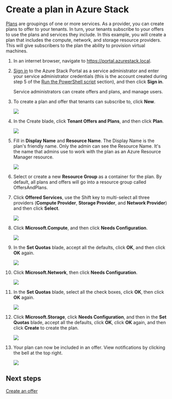 ﻿<properties
	pageTitle="Create a plan in Azure Stack | Microsoft Azure"
	description="As a service administrator, create a plan that lets subscribers provision virtual machines."
	services="azure-stack"
	documentationCenter=""
	authors="ErikjeMS"
	manager="byronr"
	editor=""/>

<tags
	ms.service="azure-stack"
	ms.workload="na"
	ms.tgt_pltfrm="na"
	ms.devlang="na"
	ms.topic="get-started-article"
	ms.date="03/02/2016"
	ms.author="erikje"/>

# Create a plan in Azure Stack

[Plans](azure-stack-key-features.md#services-plans-offers-and-subscriptions) are groupings of one or more services. As a provider, you can create plans to offer to your tenants. In turn, your tenants subscribe to your offers to use the plans and services they include. In this example, you will create a plan that includes the compute, network, and storage resource providers. This will give subscribers to the plan the ability to provision virtual machines.

1.  In an internet browser, navigate to https://portal.azurestack.local.

2.  [Sign in](azure-stack-connect-azure-stack.md#log-in-as-a-service-administrator) to the Azure Stack Portal as a service administrator and enter your service administrator credentials (this is the account created during step 5 of the [Run the PowerShell script](azure-stack-run-powershell-script.md) section), and then click **Sign in**.

    Service administrators can create offers and plans, and manage users.

3.  To create a plan and offer that tenants can subscribe to, click **New**.

    ![](media/azure-stack-create-plan/image1.png)

4.  In the Create blade, click **Tenant Offers and Plans**, and then click **Plan**.

	![](media/azure-stack-create-plan/image2.png)

5.  Fill in **Display Name** and **Resource Name**. The Display Name is the plan's friendly name. Only the admin can see the Resource Name. It's the name that admins  use to work with the plan as an Azure Resource Manager resource.

	![](media/azure-stack-create-plan/image3.png)

6.  Select or create a new **Resource Group** as a container for the plan. By default, all plans and offers will go into a resource group called OffersAndPlans.

7.  Click **Offered Services**, use the Shift key to multi-select all three providers (**Compute Provider**, **Storage Provider**, and **Network Provider**) and then click **Select**.

	![](media/azure-stack-create-plan/image4.png)

8.  Click **Microsoft.Compute**, and then click **Needs Configuration**.

	![](media/azure-stack-create-plan/image5.png)

9.  In the **Set Quotas** blade, accept all the defaults, click **OK**, and then click **OK** again.

    ![](media/azure-stack-create-plan/image6.png)

10. Click **Microsoft.Network**, then click **Needs Configuration**.

	![](media/azure-stack-create-plan/image7.png)

11. In the **Set Quotas** blade, select all the check boxes, click **OK**, then click **OK** again.

	![](media/azure-stack-create-plan/image8.png)

12. Click **Microsoft.Storage**, click **Needs Configuration**, and then in the **Set Quotas** blade, accept all the defaults, click **OK**, click **OK** again, and then click **Create** to create the plan.

	![](media/azure-stack-create-plan/image9.png)

13. Your plan can now be included in an offer. View notifications by clicking the bell at the top right.

    ![](media/azure-stack-create-plan/image10.png)

## Next steps

[Create an offer](azure-stack-create-offer.md)
